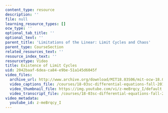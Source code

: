 ```yaml
---
content_type: resource
description: ''
file: null
learning_resource_types: []
ocw_type: ''
optional_tab_title: ''
optional_text: ''
parent_title: 'Limitations of the Linear: Limit Cycles and Chaos'
parent_type: CourseSection
related_resources_text: ''
resource_index_text: ''
resourcetype: Video
title: Existence of Limit Cycles
uid: 2042baaf-6dea-ca84-e9be-51a145d6045f
video_files:
  archive_url: http://www.archive.org/download/MIT18.03S06/mit-ocw-18.03-lec32-07may2003-220k_512kb.mp4
  video_captions_file: /courses/18-03sc-differential-equations-fall-2011/7cb6602073d95293abcdba53cc8d5696_z-meBrqcy_I.vtt
  video_thumbnail_file: https://img.youtube.com/vi/z-meBrqcy_I/default.jpg
  video_transcript_file: /courses/18-03sc-differential-equations-fall-2011/cbcde4d327e687da02194d6cbcc3e2f3_z-meBrqcy_I.pdf
video_metadata:
  youtube_id: z-meBrqcy_I
---
```

